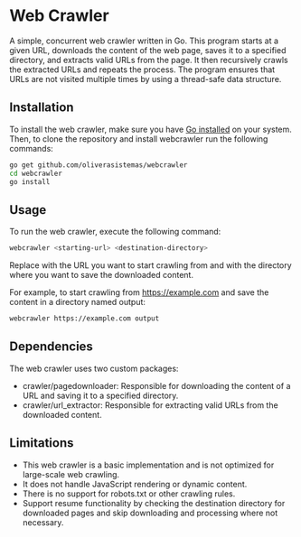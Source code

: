# Web Crawler

A simple, concurrent web crawler written in Go. This program starts at a given URL, downloads the content of the web page, saves it to a specified directory, and extracts valid URLs from the page. It then recursively crawls the extracted URLs and repeats the process. The program ensures that URLs are not visited multiple times by using a thread-safe data structure.

## Installation

To install the web crawler, make sure you have [Go installed](https://golang.org/doc/install) on your system. 
Then, to clone the repository and install webcrawler run the following commands:

```bash
go get github.com/oliverasistemas/webcrawler
cd webcrawler
go install
```

## Usage

To run the web crawler, execute the following command:

```bash
webcrawler <starting-url> <destination-directory>
```

Replace <starting-url> with the URL you want to start crawling from and <destination-directory> with the directory where you want to save the downloaded content.

For example, to start crawling from https://example.com and save the content in a directory named output:
```bash
webcrawler https://example.com output
```

## Dependencies
The web crawler uses two custom packages:

- crawler/pagedownloader: Responsible for downloading the content of a URL and saving it to a specified directory.
- crawler/url_extractor: Responsible for extracting valid URLs from the downloaded content.

## Limitations
- This web crawler is a basic implementation and is not optimized for large-scale web crawling.
- It does not handle JavaScript rendering or dynamic content.
- There is no support for robots.txt or other crawling rules.
- Support resume functionality by checking the destination directory for downloaded pages and skip downloading and processing where not necessary.